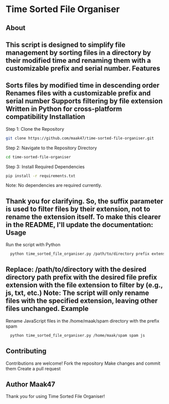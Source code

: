 Time Sorted File Organiser
=====================================
About
--------
This script is designed to simplify file management by sorting files in a directory by their modified time and renaming them with a customizable prefix and serial number.
Features
------------
Sorts files by modified time in descending order
Renames files with a customizable prefix and serial number
Supports filtering by file extension
Written in Python for cross-platform compatibility
Installation
---------------
Step 1: Clone the Repository
```Bash
git clone https://github.com/maak47/time-sorted-file-organiser.git
```
Step 2: Navigate to the Repository Directory
```Bash
cd time-sorted-file-organiser
```
Step 3: Install Required Dependencies
```Bash
pip install -r requirements.txt
```
Note: No dependencies are required currently.

Thank you for clarifying.
So, the suffix parameter is used to filter files by their extension, not to rename the extension itself.
To make this clearer in the README, I'll update the documentation:
Usage
---------
Run the script with Python
```Bash
  python time_sorted_file_organiser.py /path/to/directory prefix extension
```
Replace:
/path/to/directory with the desired directory path
prefix with the desired file prefix
extension with the file extension to filter by (e.g., js, txt, etc.)
Note: The script will only rename files with the specified extension, leaving other files unchanged.
Example
----------- 
Rename JavaScript files in the /home/maak/spam directory with the prefix spam
```Bash
  python time_sorted_file_organiser.py /home/maak/spam spam js
```

Contributing
---------------
Contributions are welcome!
Fork the repository
Make changes and commit them
Create a pull request

Author
Maak47
--------
Thank you for using Time Sorted File Organiser!
